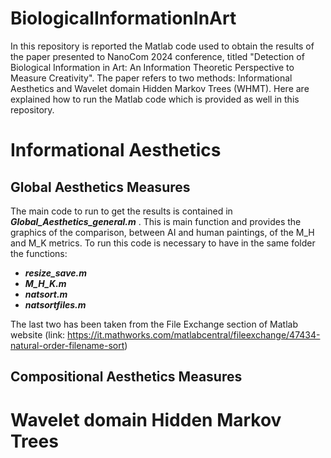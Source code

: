 # BiologicalInformationInArt
In this repository is reported the Matlab code used to obtain the results of the paper 
presented to NanoCom 2024 conference, titled "Detection of Biological Information in Art: An Information Theoretic Perspective to Measure Creativity". The paper refers to two methods: Informational Aesthetics and Wavelet domain Hidden Markov Trees (WHMT). Here are explained how to run the Matlab code which is provided as well in this repository. 


# Informational Aesthetics
## Global Aesthetics Measures
The main code to run to get the results is contained in **_Global_Aesthetics_general.m_** . This is main function and provides the graphics of the comparison, between AI and human paintings, of the M_H and M_K metrics. To run this code is necessary to have in the same folder the functions:
* **_resize_save.m_**
* **_M_H_K.m_**
* **_natsort.m_**
* **_natsortfiles.m_**

The last two has been taken from the File Exchange section of Matlab website (link: https://it.mathworks.com/matlabcentral/fileexchange/47434-natural-order-filename-sort)

## Compositional Aesthetics Measures


# Wavelet domain Hidden Markov Trees


